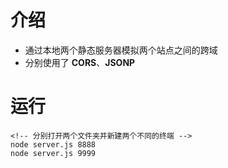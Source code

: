 # 介绍
- 通过本地两个静态服务器模拟两个站点之间的跨域
- 分别使用了 **CORS**、**JSONP**

# 运行
```
<!-- 分别打开两个文件夹并新建两个不同的终端 -->
node server.js 8888
node server.js 9999
```
